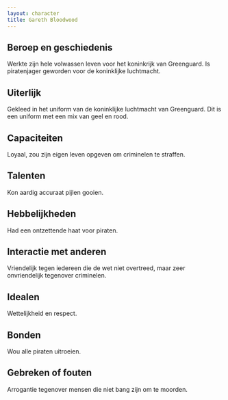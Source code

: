 ```yaml
---
layout: character
title: Gareth Bloodwood
---
```


## Beroep en geschiedenis
Werkte zijn hele volwassen leven voor het koninkrijk van Greenguard. Is piratenjager geworden voor de koninklijke luchtmacht.

## Uiterlijk
Gekleed in het uniform van de koninklijke luchtmacht van Greenguard. Dit is een uniform met een mix van geel en rood.

## Capaciteiten
Loyaal, zou zijn eigen leven opgeven om criminelen te straffen.

## Talenten
Kon aardig accuraat pijlen gooien.

## Hebbelijkheden
Had een ontzettende haat voor piraten.

## Interactie met anderen
Vriendelijk tegen iedereen die de wet niet overtreed, maar zeer onvriendelijk tegenover criminelen.

## Idealen
Wettelijkheid en respect.

## Bonden
Wou alle piraten uitroeien.

## Gebreken of fouten
Arrogantie tegenover mensen die niet bang zijn om te moorden.